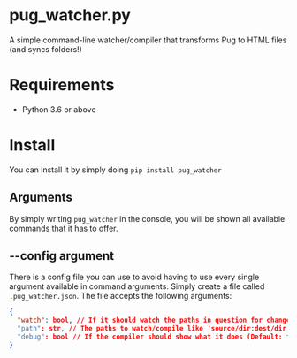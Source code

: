 # pug_watcher.py
A simple command-line watcher/compiler that transforms Pug to HTML files (and syncs folders!)

# Requirements
- Python 3.6 or above

# Install
You can install it by simply doing `pip install pug_watcher`

## Arguments
By simply writing `pug_watcher` in the console, you will be shown all available commands that it has to offer.

## --config argument
There is a config file you can use to avoid having to use every single argument available in command arguments. Simply create a file called `.pug_watcher.json`. The file accepts the following arguments:
```json
{
  "watch": bool, // If it should watch the paths in question for changes (Default: false)
  "path": str, // The paths to watch/compile like 'source/dir:dest/dir' (Default: src:dist)
  "debug": bool // If the compiler should show what it does (Default: false)
}
```
